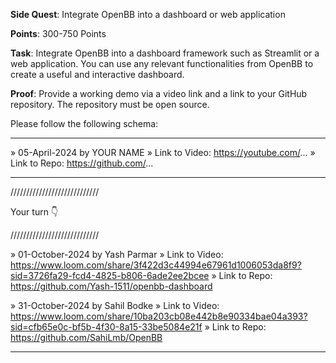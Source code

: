 **Side Quest**: Integrate OpenBB into a dashboard or web application

**Points**: 300-750 Points

**Task**: Integrate OpenBB into a dashboard framework such as Streamlit or a web application. You can use any relevant functionalities from OpenBB to create a useful and interactive dashboard.

**Proof**: Provide a working demo via a video link and a link to your GitHub repository. The repository must be open source.

Please follow the following schema:

---

» 05-April-2024 by YOUR NAME
» Link to Video: https://youtube.com/...
» Link to Repo: https://github.com/...

---

////////////////////////////

Your turn 👇

////////////////////////////

» 01-October-2024 by Yash Parmar
» Link to Video: https://www.loom.com/share/3f422d3c44994e67961d1006053da8f9?sid=3726fa29-fcd4-4825-b806-6ade2ee2bcee
» Link to Repo: https://github.com/Yash-1511/openbb-dashboard

» 31-October-2024 by Sahil Bodke
» Link to Video: https://www.loom.com/share/10ba203cb08e442b8e90334bae04a393?sid=cfb65e0c-bf5b-4f30-8a15-33be5084e21f
» Link to Repo: https://github.com/SahiLmb/OpenBB

---
